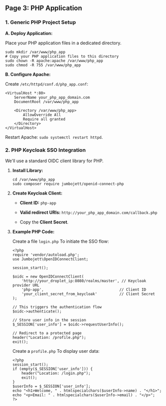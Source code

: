 ## Page 3: PHP Application 

### 1. Generic PHP Project Setup

**A. Deploy Application:**

Place your PHP application files in a dedicated directory.

```
sudo mkdir /var/www/php_app
# Copy your PHP application files to this directory
sudo chown -R apache:apache /var/www/php_app
sudo chmod -R 755 /var/www/php_app
```

**B. Configure Apache:**

Create `/etc/httpd/conf.d/php_app.conf`:

```
<VirtualHost *:80>
    ServerName your_php_app_domain.com
    DocumentRoot /var/www/php_app

    <Directory /var/www/php_app>
        AllowOverride All
        Require all granted
    </Directory>
</VirtualHost>
```

Restart Apache: `sudo systemctl restart httpd`.

### 2. PHP Keycloak SSO Integration

We'll use a standard OIDC client library for PHP.

1. **Install Library:**
    
    ```
    cd /var/www/php_app
    sudo composer require jumbojett/openid-connect-php
    ```
    
2. **Create Keycloak Client:**
    
    - **Client ID:** `php-app`
        
    - **Valid redirect URIs:** `http://your_php_app_domain.com/callback.php`
        
    - Copy the **Client Secret**.
        
3. **Example PHP Code:**
    
    Create a file `login.php` To initiate the SSO flow:
    
    ```
    <?php
    require 'vendor/autoload.php';
    use Jumbojett\OpenIDConnectClient;
    
    session_start();
    
    $oidc = new OpenIDConnectClient(
        'http://your_droplet_ip:8080/realms/master', // Keycloak provider URL
        'php-app',                                  // Client ID
        'your_client_secret_from_keycloak'          // Client Secret
    );
    
    // This triggers the authentication flow
    $oidc->authenticate();
    
    // Store user info in the session
    $_SESSION['user_info'] = $oidc->requestUserInfo();
    
    // Redirect to a protected page
    header("Location: /profile.php");
    exit();
    ```
    
    Create a `profile.php` To display user data:
    
    ```
    <?php
    session_start();
    if (empty($_SESSION['user_info'])) {
        header("Location: /login.php");
        exit();
    }
    $userInfo = $_SESSION['user_info'];
    echo "<h1>Welcome, " . htmlspecialchars($userInfo->name) . "</h1>";
    echo "<p>Email: " . htmlspecialchars($userInfo->email) . "</p>";
    ?>
    ```
